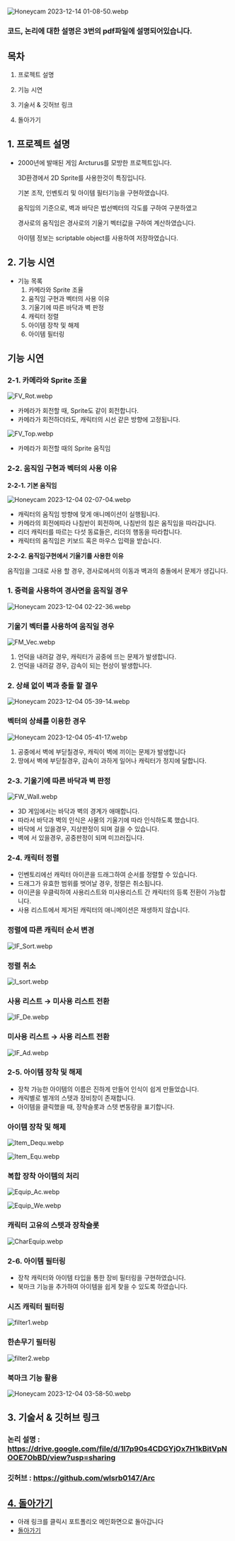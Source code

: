 # 

![Honeycam 2023-12-14 01-08-50.webp](https://prod-files-secure.s3.us-west-2.amazonaws.com/d6f15c80-0360-4b9c-8d92-2384fa9bb47f/a9d5f83f-8def-4f5b-a6ca-d73d6b57136c/Honeycam_2023-12-14_01-08-50.webp)


### 코드, 논리에 대한 설명은 3번의 pdf파일에 설명되어있습니다.

## 목차

1. 프로젝트 설명

2. 기능 시연

3. 기술서 & 깃허브 링크

4. 돌아가기

## 1. 프로젝트 설명

- 2000년에 발매된 게임 Arcturus를 모방한 프로젝트입니다.
    
    3D환경에서 2D Sprite를 사용한것이 특징입니다.
    
    기본 조작, 인벤토리 및 아이템 필터기능을 구현하였습니다.
    
    움직임의 기준으로, 벽과 바닥은 법선벡터의 각도를 구하여 구분하였고
    
    경사로의 움직임은 경사로의 기울기 벡터값을 구하여 계산하였습니다.
    
    아이템 정보는 scriptable object를 사용하여 저장하였습니다.
    

## 2. 기능 시연

- 기능 목록
    1. 카메라와 Sprite 조율
    2. 움직임 구현과 벡터의 사용 이유
    3. 기울기에 따른 바닥과 벽 판정
    4. 캐릭터 정렬
    5. 아이템 장착 및 해제
    6. 아이템 필터링
    

## 기능 시연

### 2-1. 카메라와 Sprite 조율

![FV_Rot.webp](https://prod-files-secure.s3.us-west-2.amazonaws.com/d6f15c80-0360-4b9c-8d92-2384fa9bb47f/84b52f7f-cece-4490-a5c3-82f4044f54de/FV_Rot.webp)

- 카메라가 회전할 때, Sprite도 같이 회전합니다.
- 카메라가 회전하더라도, 캐릭터의 시선 같은 방향에 고정됩니다.

![FV_Top.webp](https://prod-files-secure.s3.us-west-2.amazonaws.com/d6f15c80-0360-4b9c-8d92-2384fa9bb47f/39dc3421-7301-41c6-b19a-3da04157686f/FV_Top.webp)

- 카메라가 회전할 때의 Sprite 움직임

### 2-2. 움직임 구현과 벡터의 사용 이유

**2-2-1. 기본 움직임**

![Honeycam 2023-12-04 02-07-04.webp](https://prod-files-secure.s3.us-west-2.amazonaws.com/d6f15c80-0360-4b9c-8d92-2384fa9bb47f/45418220-ff8d-426d-beaf-072d18543acb/Honeycam_2023-12-04_02-07-04.webp)

- 캐릭터의 움직임 방향에 맞게 애니메이션이 실행됩니다.
- 카메라의 회전에따라 나침반이 회전하며, 나침반의 침은 움직임을 따라갑니다.
- 리더 캐릭터를 따르는 다섯 동료들은, 리더의 행동을 따라합니다.
- 캐릭터의 움직임은 키보드 혹은 마우스 입력을 받습니다.

**2-2-2. 움직임구현에서 기울기를 사용한 이유**

움직임을 그대로 사용 할 경우, 경사로에서의 이동과 벽과의 충돌에서 문제가 생깁니다.

### 1. 중력을 사용하여 경사면을 움직일 경우

![Honeycam 2023-12-04 02-22-36.webp](https://prod-files-secure.s3.us-west-2.amazonaws.com/d6f15c80-0360-4b9c-8d92-2384fa9bb47f/694a83d8-1ef0-4ae4-b49b-e26e23037c93/Honeycam_2023-12-04_02-22-36.webp)

### 기울기 벡터를 사용하여 움직일 경우

![FM_Vec.webp](https://prod-files-secure.s3.us-west-2.amazonaws.com/d6f15c80-0360-4b9c-8d92-2384fa9bb47f/5073df53-3667-42dd-b323-c1b2798ab8f7/FM_Vec.webp)

1. 언덕을 내려갈 경우, 캐릭터가 공중에 뜨는 문제가 발생합니다.
2. 언덕을 내려갈 경우, 감속이 되는 현상이 발생합니다.

### 2. 상쇄 없이 벽과 충돌 할 결우

![Honeycam 2023-12-04 05-39-14.webp](https://prod-files-secure.s3.us-west-2.amazonaws.com/d6f15c80-0360-4b9c-8d92-2384fa9bb47f/2980757c-1c77-47db-a539-ad89ea9bf434/Honeycam_2023-12-04_05-39-14.webp)

### 벡터의 상쇄를 이용한 경우

![Honeycam 2023-12-04 05-41-17.webp](https://prod-files-secure.s3.us-west-2.amazonaws.com/d6f15c80-0360-4b9c-8d92-2384fa9bb47f/4dbc85eb-b1e4-4794-b069-e8c1617ab816/Honeycam_2023-12-04_05-41-17.webp)

1. 공중에서 벽에 부딛칠경우, 캐릭이 벽에 끼이는 문제가 발생합니다
2. 땅에서 벽에 부딛칠경우, 감속이 과하게 일어나 캐릭터가 정지에 달합니다.

### 2-3. 기울기에 따른 바닥과 벽 판정

![FW_Wall.webp](https://prod-files-secure.s3.us-west-2.amazonaws.com/d6f15c80-0360-4b9c-8d92-2384fa9bb47f/872a5d43-3582-473b-bc98-2b4112c7ce63/FW_Wall.webp)

- 3D 게임에서는 바닥과 벽의 경계가 애매합니다.
- 따라서 바닥과 벽의 인식은 사물의 기울기에 따라 인식하도록 했습니다.
- 바닥에 서 있을경우, 지상판정이 되며 걸을 수 있습니다.
- 벽에 서 있을경우, 공중판정이 되며 미끄러집니다.

### 2-4. 캐릭터 정렬

- 인벤토리에선 캐릭터 아이콘을 드래그하여 순서를 정렬할 수 있습니다.
- 드래그가 유효한 범위를 벗어날 경우, 정렬은 취소됩니다.
- 아이콘을 우클릭하여 사용리스트와 미사용리스트 간 캐릭터의 등록 전환이 가능합니다.
- 사용 리스트에서 제거된 캐릭터의 애니메이션은 재생하지 않습니다.

### 정렬에 따른 캐릭터 순서 변경

![IF_Sort.webp](https://prod-files-secure.s3.us-west-2.amazonaws.com/d6f15c80-0360-4b9c-8d92-2384fa9bb47f/ab34d4b0-8678-482c-bf48-e50acd4b7be1/IF_Sort.webp)

### 정렬 취소

![I_sort.webp](https://prod-files-secure.s3.us-west-2.amazonaws.com/d6f15c80-0360-4b9c-8d92-2384fa9bb47f/3a319fa3-b11a-4e6c-84ed-d17e626e6db8/I_sort.webp)

### 사용 리스트 → 미사용 리스트 전환

![IF_De.webp](https://prod-files-secure.s3.us-west-2.amazonaws.com/d6f15c80-0360-4b9c-8d92-2384fa9bb47f/0e483100-20f8-446f-b33e-709a0f76ea50/IF_De.webp)

### 미사용 리스트 → 사용 리스트 전환

![IF_Ad.webp](https://prod-files-secure.s3.us-west-2.amazonaws.com/d6f15c80-0360-4b9c-8d92-2384fa9bb47f/d887d241-79f8-48ee-9201-5fd4f1c20c4c/IF_Ad.webp)

### 2-5. 아이템 장착 및 해제

- 장착 가능한 아이템의 이름은 진하게 만들어 인식이 쉽게 만들었습니다.
- 캐릭별로 별개의 스텟과 장비창이 존재합니다.
- 아이템을 클릭했을 때, 장착슬롯과 스텟 변동량을 표기합니다.

### 아이템 장착 및 해제

![Item_Dequ.webp](https://prod-files-secure.s3.us-west-2.amazonaws.com/d6f15c80-0360-4b9c-8d92-2384fa9bb47f/17b02d3e-19b2-4520-b00b-4c421d36ef05/Item_Dequ.webp)

![Item_Equ.webp](https://prod-files-secure.s3.us-west-2.amazonaws.com/d6f15c80-0360-4b9c-8d92-2384fa9bb47f/8563a329-e80d-41ec-a32a-af77137c5ec9/Item_Equ.webp)

### 복합 장착 아이템의 처리

![Equip_Ac.webp](https://prod-files-secure.s3.us-west-2.amazonaws.com/d6f15c80-0360-4b9c-8d92-2384fa9bb47f/40192c58-340d-4624-b2d7-05e7e6a4ba28/Equip_Ac.webp)

![Equip_We.webp](https://prod-files-secure.s3.us-west-2.amazonaws.com/d6f15c80-0360-4b9c-8d92-2384fa9bb47f/c950f9a2-1937-42f8-97e3-81ba3ba6c164/Equip_We.webp)

### 캐릭터 고유의 스텟과 장착슬롯

![CharEquip.webp](https://prod-files-secure.s3.us-west-2.amazonaws.com/d6f15c80-0360-4b9c-8d92-2384fa9bb47f/66c83f03-d878-4698-9309-3cec1318e73e/CharEquip.webp)

### 2-6. 아이템 필터링

- 장착 캐릭터와 아이템 타입을 통한 장비 필터링을 구현하였습니다.
- 북마크 기능을 추가하여 아이템을 쉽게 찾을 수 있도록 하였습니다.

### 시즈 캐릭터 필터링

![filter1.webp](https://prod-files-secure.s3.us-west-2.amazonaws.com/d6f15c80-0360-4b9c-8d92-2384fa9bb47f/47870ead-cada-4fdd-b5e7-43e956991d68/filter1.webp)

### 한손무기 필터링

![filter2.webp](https://prod-files-secure.s3.us-west-2.amazonaws.com/d6f15c80-0360-4b9c-8d92-2384fa9bb47f/0aa34952-ae91-4eb7-883a-85adca50d61a/filter2.webp)

### 북마크 기능 활용

![Honeycam 2023-12-04 03-58-50.webp](https://prod-files-secure.s3.us-west-2.amazonaws.com/d6f15c80-0360-4b9c-8d92-2384fa9bb47f/972b4253-e775-488b-b53f-4fccf3112b2c/Honeycam_2023-12-04_03-58-50.webp)

## 3. 기술서 & 깃허브 링크

### 논리 설명 : https://drive.google.com/file/d/1I7p90s4CDGYjOx7H1kBitVpNOOE7ObBD/view?usp=sharing

### 깃허브 : https://github.com/wlsrb0147/Arc

## [4. 돌아가기](https://www.notion.so/7244aaee2b364d909b63aed38148b2fb?pvs=21)

- 아래 링크를 클릭시 포트폴리오 메인화면으로 돌아갑니다
- [돌아가기](https://www.notion.so/e53bf0d942b646c4ad45fa0abb7c1ed5?pvs=21)
